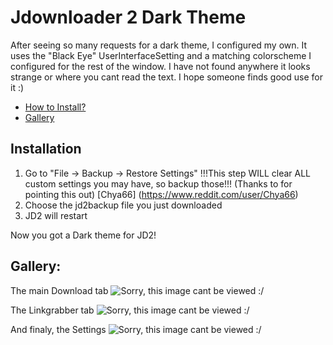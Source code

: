 # Jdownloader 2 Dark Theme
After seeing so many requests for a dark theme, I configured my own. 
It uses the "Black Eye" UserInterfaceSetting and a matching colorscheme I configured for the rest of the window. 
I have not found anywhere it looks strange or where you cant read the text. 
I hope someone finds good use for it :)

- [How to Install?](#installation)
- [Gallery](#gallery)


## Installation
1. Go to "File -> Backup -> Restore Settings" !!!This step WILL clear ALL custom settings you may have, so backup those!!! (Thanks to  for pointing this out) [Chya66] (https://www.reddit.com/user/Chya66)
2. Choose the jd2backup file you just downloaded
3. JD2 will restart

Now you got a Dark theme for JD2!

## Gallery:

The main Download tab
![Sorry, this image cant be viewed :/ ](https://github.com/Vinylwalk3r/Jdownloader-2-Dark-Theme/blob/master/images/Download.JPG?)

The Linkgrabber tab
![Sorry, this image cant be viewed :/ ](https://github.com/Vinylwalk3r/Jdownloader-2-Dark-Theme/blob/master/images/Linkgrabber.JPG?)

And finaly, the Settings
![Sorry, this image cant be viewed :/ ](https://github.com/Vinylwalk3r/Jdownloader-2-Dark-Theme/blob/master/images/SettingsTab.JPG?)




